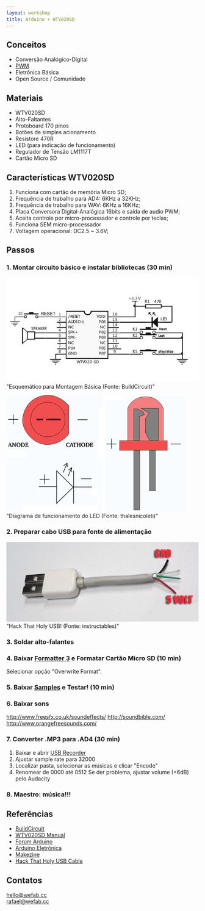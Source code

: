 ```yaml
---
layout: workshop
title: Arduino + WTV020SD
---
```


## Conceitos

*   Conversão Analógico-Digital
  *   [PWM](http://www.embarcados.com.br/arduino-saidas-pwm/)
*   Eletrônica Básica
*   Open Source / Comunidade

## Materiais
*   WTV020SD
*   Alto-Faltantes
*   Protoboard 170 pinos
*   Botões de simples acionamento
*   Resistore 470R
*   LED (para indicação de funcionamento)
*   Regulador de Tensão LM1117T
*   Cartão Micro SD

## Características WTV020SD

1. Funciona com cartão de memória Micro SD;
2. Frequência de trabalho para AD4: 6KHz a 32KHz;
3. Frequência de trabalho para WAV: 6KHz a 16KHz;
4. Placa Conversora Digital-Analógica 16bits e saída de audio PWM;
6. Aceita controle por micro-processador e controle por teclas;
7. Funciona SEM micro-processador
8. Voltagem operacional: DC2.5 ~ 3.6V;

## Passos
### 1. Montar circuito básico e instalar bibliotecas (30 min)
![Alt text](/WTV020SD/_pics/diagrama_sem_arduino.png "Montagem Básica")  
"Esquemático para Montagem Básica (Fonte: BuildCircuit)"  

![Alt text](/WTV020SD/_pics/diagrama_led.png "Diagrama LED")  
"Diagrama de funcionamento do LED (Fonte: thalesnicoleti)"  

### 2. Preparar cabo USB para fonte de alimentação
![Alt text](/WTV020SD/_pics/usb_cable.jpg "Preparação Cabo USB")  
"Hack That Holy USB! (Fonte: instructables)"

### 3. Soldar alto-falantes

### 4. Baixar [Formatter 3](https://www.sdcard.org/downloads/formatter_3/) e Formatar Cartão Micro SD (10 min)
Selecionar opção "Overwrite Format".

### 5. Baixar [Samples](https://mega.nz/#!4RN3VRbC!nu8mjApjJ-MkKKPq9EVwQ2TfoTf3nNRNpzcQeEM9-50) e Testar! (10 min)

### 6. Baixar sons
http://www.freesfx.co.uk/soundeffects/
http://soundbible.com/ 
http://www.orangefreesounds.com/  

### 7. Converter .MP3 para .AD4 (30 min)
1. Baixar e abrir [USB Recorder](https://mega.nz/#!sU0SxaKQ!_0WuBYE-fSiBwaLse282Z6pYjxTPzv1BDCKLX5xNHKc)
2. Ajustar sample rate para 32000
3. Localizar pasta, selecionar as músicas e clicar "Encode"
4. Renomear de 0000 até 0512
Se der problema, ajustar volume (<6dB) pelo Audacity  

### 8. Maestro: música!!!

## Referências

*   [BuildCircuit](http://www.buildcircuit.com/how-to-use-wtv020sd-music-module-with-arduino/)
*   [WTV020SD Manual](http://letsmakerobots.com/files/WTV020_manual_V1.3.pdf)
*   [Forum Arduino](http://forum.arduino.cc/index.php?topic=117009.0)
*   [Arduino Eletrônica](http://www.arduinoeletronica.com.br/2014/08/converter-arquivos-mp3-para-ad4player.html#.Vikc-TRXTXg)
*   [Makezine](http://makezine.com/projects/instant-nature-quick-peaceful/)
*   [Hack That Holy USB Cable](http://www.instructables.com/id/Hack-that-holy-USB-cable/)


## Contatos
hello@wefab.cc  
rafael@wefab.cc
